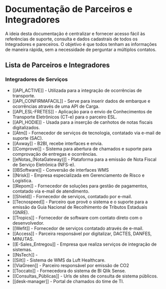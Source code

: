 # Documentação de Parceiros e Integradores

A ideia desta documentação é centralizar e fornecer acesso fácil às referências de suporte, consulta e dados cadastrais de todos os Integradores e pareceiros. O objetivo é que todos tenham as informações de maneira rápida, sem a necessidade de perguntar a múltiplos contatos.

## Lista de Parceiros e Integradores

### Integradores de Serviços
* [[API_ACTIVE]] - Utilizada para a integração de ocorrências de transporte.
* [[API_CONFIRMAFACIL]] - Serve para inserir dados de embarque e ocorrências através de uma API de Carga.
* [[API_ESL-FRETES]] - Aplicação para o envio de Conhecimentos de Transporte Eletrônicos (CT-e) para o parceiro ESL.
* [[API_HODIE]] - Usada para a inserção de canhotos de notas fiscais digitalizados.
* [[Atm]] - Fornecedor de serviços de tecnologia, contatado via e-mail de suporte (SAC).
* [[Axway]] - B2BI, recebe interfaces e envia. 
* [[Comprovei]] - Sistema para abertura de chamados e suporte para comprovação de entregas e ocorrências.
* [[eNotas_(NotaGateway)]] - Plataforma para a emissão de Nota Fiscal de Serviço Eletrônica (NFS-e).
* [[IBSoftware]] - Conversão de interfaces WMS
* [[Nrisk]] - Empresa especializada em Gerenciamento de Risco e Logística.
* [[Repom]] - Fornecedor de soluções para gestão de pagamentos, contatado via e-mail de atendimento.
* [[Shield]] - Fornecedor de serviços, contatado por e-mail.
* [[Tecnospeed]] - Parceiro que provê o sistema e o suporte para a emissão da Guia Nacional de Recolhimento de Tributos Estaduais (GNRE).
* [[Tropics]] - Fornecedor de software com contato direto com o desenvolvedor.
* [[Wefit]] - Fornecedor de serviços contatado através de e-mail.
* [[Access]] - Parceira responsável por digitalizar, DACTES, DANFES, MINUTAS.
* [[E-Sales_Entregou]] - Empresa que realiza serviços de integração de sistemas.
* [[NsTech]] - 
* [[Silt]] - Sistema de WMS da Luft Healthcare.
* [[ViaGreen]] - Parceiro responsável por emissão de CO2
* [[Toccato]] - Fornecedora  do sistema de BI Qlik Sense.
* [[Consultas_Públicas]] - Urls de sites de consulta de sistema públicos.
* [[desk-manager]] - Portal de chamados do time de TI.